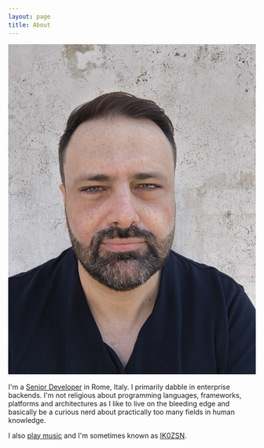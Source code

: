 ```yaml
---
layout: page
title: About
---
```


![A picture of Mirko](../images/mirko.jpg)

I'm a [Senior Developer](./cv.html) in Rome, Italy. I primarily dabble in
enterprise backends. I'm not religious about programming languages, frameworks,
platforms and architectures as I like to live on the bleeding edge and basically
be a curious nerd about practically too many fields in human knowledge.

I also [play music](https://open.spotify.com/artist/0jv0oWHiTvLG9PetrnX5PO) and
I'm sometimes known as [IK0ZSN](https://www.qrz.com/db/ik0zsn).

